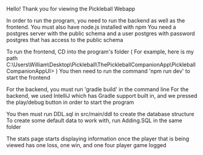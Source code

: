 Hello! Thank you for viewing the Pickleball Webapp

In order to run the program, you need to run the backend as well as the frontend.
You must also have node.js installed with npm
You need a postgres server with the public schema and a user postgres with password postgres that has access to the public schema

To run the frontend, CD into the program's folder ( For example, here is my path C:\Users\William\Desktop\Pickleball\ThePickleballCompanionApp\PickleballCompanionAppUI> )
You then need to run the command 'npm run dev' to start the frontend

For the backend, you must run 'gradle build' in the command line 
For the backend, we used IntelliJ which has Gradle support built in, and we pressed the play/debug button in order to start the program

You then must run DDL.sql in src/main/ddl to create the database structure 
To create some default data to work with, run Adding.SQL in the same folder 

The stats page starts displaying information once the player that is being viewed has one loss, one win, and one four player game logged